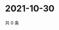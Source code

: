 # 2021-10-30

共 0 条

<!-- BEGIN WEIBO -->
<!-- 最后更新时间 Sat Oct 30 2021 14:00:54 GMT+0800 (China Standard Time) -->

<!-- END WEIBO -->
